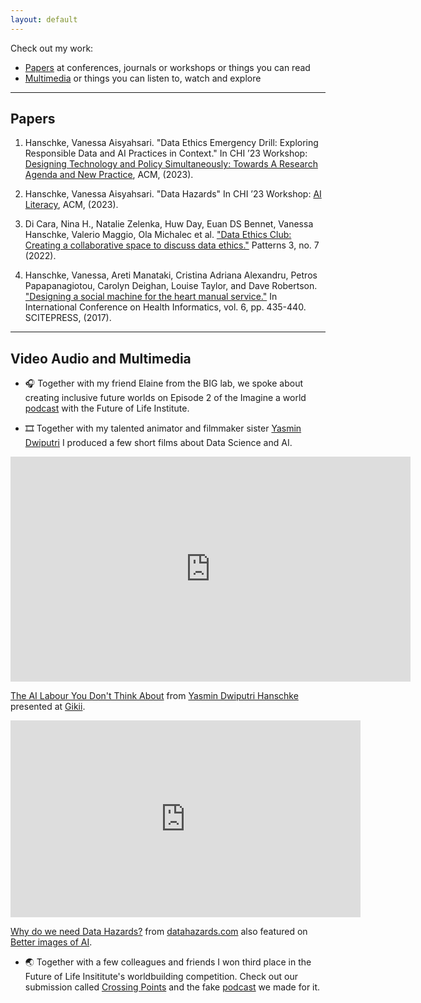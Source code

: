 ```yaml
---
layout: default
---
```


Check out my work:
* [Papers](#papers) at conferences, journals or workshops or things you can read
* [Multimedia](#video-audio-and-multimedia) or things you can listen to, watch and explore

---

## Papers


1. Hanschke, Vanessa Aisyahsari. "Data Ethics Emergency Drill: Exploring Responsible Data and AI Practices in Context." In CHI ’23 Workshop: [Designing Technology and Policy Simultaneously: Towards A Research Agenda and New Practice](http://designpolicy.one/accepted.html), ACM, (2023).

2. Hanschke, Vanessa Aisyahsari. "Data Hazards" In CHI ’23 Workshop: [AI Literacy](https://sites.gatech.edu/chi2023ailiteracy/sample-page/), ACM, (2023).

3. Di Cara, Nina H., Natalie Zelenka, Huw Day, Euan DS Bennet, Vanessa Hanschke, Valerio Maggio, Ola Michalec et al. ["Data Ethics Club: Creating a collaborative space to discuss data ethics."](https://www.cell.com/patterns/pdf/S2666-3899(22)00134-9.pdf) Patterns 3, no. 7 (2022).

4. Hanschke, Vanessa, Areti Manataki, Cristina Adriana Alexandru, Petros Papapanagiotou, Carolyn Deighan, Louise Taylor, and Dave Robertson. ["Designing a social machine for the heart manual service."](https://www.scitepress.org/PublishedPapers/2017/62490/62490.pdf) In International Conference on Health Informatics, vol. 6, pp. 435-440. SCITEPRESS, (2017).

---

## Video Audio and Multimedia

* 🎧 Together with my friend Elaine from the BIG lab, we spoke about creating inclusive future worlds on Episode 2 of the Imagine a world [podcast](https://worldbuild.ai/podcast/) with the Future of Life Institute.

* 🎞️ Together with my talented animator and filmmaker sister [Yasmin Dwiputri](http://yasmindwiputri.com/index.html) I produced a few short films about Data Science and AI.

<iframe src="https://player.vimeo.com/video/618142938?h=5ea2f017ed" width="640" height="360" frameborder="0" allow="autoplay; fullscreen; picture-in-picture" allowfullscreen></iframe>
<p><a href="https://vimeo.com/618142938">The AI Labour You Don&#039;t Think About</a> from <a href="https://vimeo.com/yasmindwiputri">Yasmin Dwiputri Hanschke</a> presented at <a href="https://www.gikii.org/gikii-2021-final-schedule/">Gikii</a>.</p>

<iframe width="560" height="315" src="https://www.youtube.com/embed/hkLGw49WvCs" title="YouTube video player" frameborder="0" allow="accelerometer; autoplay; clipboard-write; encrypted-media; gyroscope; picture-in-picture; web-share" allowfullscreen></iframe>
<p><a href="https://youtu.be/hkLGw49WvCs">Why do we need Data Hazards?</a> from <a href="https://datahazards.com/">datahazards.com</a> also featured on <a href="https://betterimagesofai.org">Better images of AI</a>.</p>

* 🌏 Together with a few colleagues and friends I won third place in the Future of Life Insititute's worldbuilding competition.
Check out our submission called [Crossing Points](https://worldbuild.ai/crossing-points/) and the fake [podcast](https://www.youtube.com/watch?v=gottNO5ih4I) we made for it.


